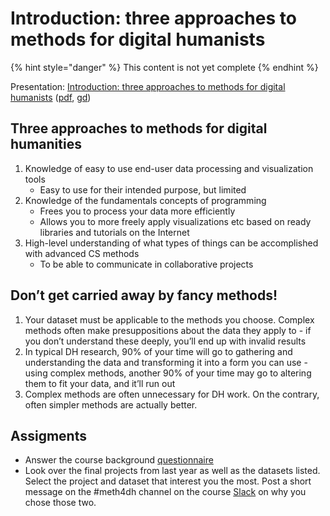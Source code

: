 # Introduction: three approaches to methods for digital humanists

{% hint style="danger" %}
This content is not yet complete
{% endhint %}

Presentation: [Introduction: three approaches to methods for digital humanists](https://docs.google.com/presentation/d/e/2PACX-1vQ65t6vb2LpJbHUDNkUdONZxFtDHKfCwPfccRHCtUgmOZILAA8JeA0ZFdU4ck2iifaOeEAj2dYBT6ge/pub?start=false&loop=false&delayms=3000) \([pdf](http://docs.google.com/presentation/d/1PAWx9XMddcnLo6bR9IX7-OhRQdwcsvOTHKk4MhNrmIM/export/pdf), [gd](https://docs.google.com/presentation/d/1PAWx9XMddcnLo6bR9IX7-OhRQdwcsvOTHKk4MhNrmIM/edit?usp=sharing)\)

## Three approaches to methods for digital humanities

1. Knowledge of easy to use end-user data processing and visualization tools
   * Easy to use for their intended purpose, but limited
2. Knowledge of the fundamentals concepts of programming
   * Frees you to process your data more efficiently
   * Allows you to more freely apply visualizations etc based on ready libraries and tutorials on the Internet
3. High-level understanding of what types of things can be accomplished with advanced CS methods
   * To be able to communicate in collaborative projects

## Don’t get carried away by fancy methods!

1. Your dataset must be applicable to the methods you choose. Complex methods often make presuppositions about the data they apply to - if you don’t understand these deeply, you’ll end up with invalid results
2. In typical DH research, 90% of your time will go to gathering and understanding the data and transforming it into a form you can use - using complex methods, another 90% of your time may go to altering them to fit your data, and it’ll run out
3. Complex methods are often unnecessary for DH work. On the contrary, often simpler methods are actually better.

## Assigments

* Answer the course background [questionnaire](https://docs.google.com/forms/d/e/1FAIpQLSdxYRuBppBjfqQ_MnFi6wWIb2ZVSpgXQNFYPc8HDjV8-u-vlw/viewform)
* Look over the final projects from last year as well as the datasets listed. Select the project and dataset that interest you the most. Post a short message on the \#meth4dh channel on the course [Slack](http://dhintros.slack.com/) on why you chose those two.

